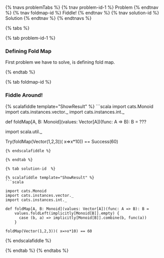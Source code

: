 {% tnavs problemTabs %}
    {% tnav problem-id-1 %} Problem {% endtnav %}
    {% tnav foldmap-id %} Fiddle! {% endtnav %}
    {% tnav solution-id  %} Solution  {% endtnav %}
{% endtnavs %}

{% tabs %} 

{% tab problem-id-1 %} 

<h3>Defining Fold Map</h3>

First problem we have to solve, is defining fold map.

{% endtab %}

{% tab foldmap-id %} 
<h3>Fiddle Around!</h3>
{% scalafiddle template="ShowResult" %}
```scala 
import cats.Monoid
import cats.instances.vector._
import cats.instances.int._

def foldMap[A, B: Monoid](values: Vector[A])(func: A => B): B = ???

import scala.util._    

Try(foldMap(Vector(1,2,3))( x=>x*10)) == Success(60)

```
{% endscalafiddle %}

{% endtab %}

{% tab solution-id  %} 

{% scalafiddle template="ShowResult" %}
```scala 

import cats.Monoid
import cats.instances.vector._
import cats.instances.int._

def foldMap[A, B: Monoid](values: Vector[A])(func: A => B): B = 
    values.foldLeft(implicitly[Monoid[B]].empty) {
      case (b, a) => implicitly[Monoid[B]].combine(b, func(a))
    }
    
foldMap(Vector(1,2,3))( x=>x*10) == 60
```
{% endscalafiddle %}

{% endtab %}
{% endtabs %}

